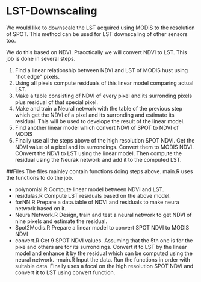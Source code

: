 # LST-Downscaling
We would like to downscale the LST acquired using MODIS to the resolution of SPOT. This method can be used for LST downscaling of other sensors too.

We do this based on NDVI. Pracctically we will convert NDVI to LST. This job is done in several steps.

1. Find a linear relationship between NDVI and LST of MODIS hust using "hot edge" pixels.
2. Using all pixels compute residuals of this linear model comparing actual LST.
3. Make a table consisting of NDVI of every pixel and its surronding pixels plus residual of that special pixel.
4. Make and train a Neural network with the table of the previous step which get the NDVI of a pixel and its surronding and estimate its residual. This will be used to develope the result of the linear model.
5. Find another linear model which convert NDVI of SPOT to NDVI of MODIS
6. Finally use all the steps above of the high resolution SPOT NDVI. Get the NDVI value of a pixel and its surrondings. Convert them to MODIS NDVI. COnvert the NDVI to LST using the linear model. Then compute the residual using the Neurak network and add it to the computed LST. 

##Files
The files mainley contain functions doing steps above. main.R uses the functions to do the job.
- polynomial.R Compute linear model between NDVI and LST.
- residulas.R Compute LST residuals based on the above model.
- forNN.R Prepare a data.table of NDVI and residuals to make neura network based on it.
- NeuralNetwork.R Design, train and test a neural network to get NDVI of nine pixels and estimate the residual.
- Spot2Modis.R Prepare a linear model to convert SPOT NDVI to MODIS NDVI
- convert.R Get 9 SPOT NDVI values. Assuming that the 5th one is for the pixe and others are for its surrondings. Convert it to LST by the linear model and enhance it by the residual which can be computed using the neural network.
-main.R Input the data. Run the functions in order with suitable data. Finally uses a focal on the high resolution SPOT NDVI and convert it to LST using convert function.
